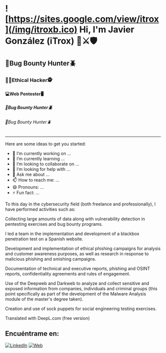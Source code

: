 # ![https://sites.google.com/view/itrox](/img/itroxb.ico) Hi, I'm Javier González (iTrox) 👋⚔️🛡️
## 🐞Bug Bounty Hunter🪲
### 👨‍💻Ethical Hacker🕵️
#### 💻Web Pentester🖥️
##### 🐞Bug Bounty Hunter🪲
###### 🐞Bug Bounty Hunter🪲

---

Here are some ideas to get you started:

- 🔭 I’m currently working on ...
- 🌱 I’m currently learning ...
- 👯 I’m looking to collaborate on ...
- 🤔 I’m looking for help with ...
- 💬 Ask me about ...
- 📫 How to reach me: ...
- 😄 Pronouns: ...
- ⚡ Fun fact: ...

To this day in the cybersecurity field (both freelance and professionally), I have performed activities such as:


Collecting large amounts of data along with vulnerability detection in pentesting exercises and bug bounty programs.

I led a team in the implementation and development of a blackbox penetration test on a Spanish website.

Development and implementation of ethical phishing campaigns for analysis and customer awareness purposes, as well as research in response to malicious phishing and smishing campaigns.

Documentation of technical and executive reports, phishing and OSINT reports, confidentiality agreements and rules of engagement.

Use of the Deepweb and Darkweb to analyze and collect sensitive and exposed information from companies, individuals and criminal groups (this point specifically as part of the development of the Malware Analysis module of the master's degree taken).

Creation and use of sock puppets for social engineering testing exercises.

Translated with DeepL.com (free version)

## Encuéntrame en:

[![LinkedIn](https://img.shields.io/badge/LinkedIn-Javier_González-0077B5?style=for-the-badge&logo=linkedin&logoColor=white&labelColor=101010)](https://www.linkedin.com/in/javier-gonzalez-espinoza/)
[![Web](https://img.shields.io/badge/Website-iTrox.site-14a1f0?style=for-the-badge&logo=dev.to&logoColor=white&labelColor=101010)](https://sites.google.com/view/itrox/)
